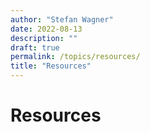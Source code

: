 ```yaml
---
author: "Stefan Wagner"
date: 2022-08-13
description: ""
draft: true
permalink: /topics/resources/
title: "Resources"
---
```


# Resources
